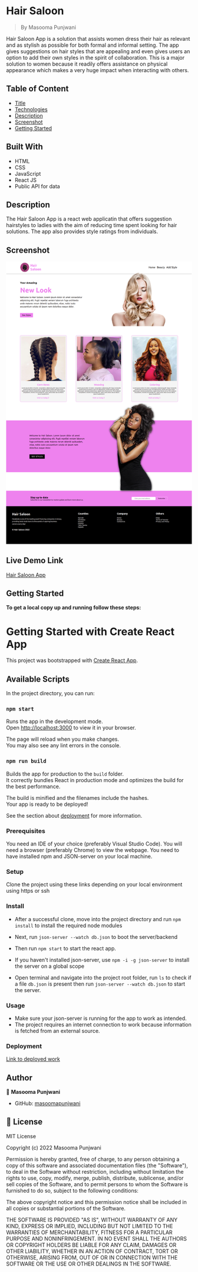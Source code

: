 
# Hair Saloon

> By Masooma Punjwani

Hair Saloon App is a solution that assists women dress their hair as relevant and as stylish as possible for both formal and informal setting. The app gives suggestions on hair styles that are appealing and even gives users an option to add their own styles in the spirit of collaboration. This is a major solution to women because it readily offers assistance on physical appearance which makes a very huge impact when interacting with others.


## Table of Content
- [Title](#Hair-Saloon)
- [Technologies](#Built-With)
- [Description](#Description)
- [Screenshot](#screenshot)
- [Getting Started](#Getting-Started)


## Built With

- HTML
- CSS
- JavaScript
- React JS
- Public API for data

## Description

The Hair Saloon App is a react web applicatin that offers suggestion hairstyles to ladies with the aim of reducing time spent looking for hair solutions. The app also provides style ratings from individuals.


## Screenshot

![App Screenshot](./src/img/screenshot.png)

## Live Demo Link

[Hair Saloon App](https://)


## Getting Started

**To get a local copy up and running follow these steps:**

# Getting Started with Create React App

This project was bootstrapped with [Create React App](https://github.com/facebook/create-react-app).

## Available Scripts

In the project directory, you can run:

### `npm start`

Runs the app in the development mode.\
Open [http://localhost:3000](http://localhost:3000) to view it in your browser.

The page will reload when you make changes.\
You may also see any lint errors in the console.


### `npm run build`

Builds the app for production to the `build` folder.\
It correctly bundles React in production mode and optimizes the build for the best performance.

The build is minified and the filenames include the hashes.\
Your app is ready to be deployed!

See the section about [deployment](https://facebook.github.io/create-react-app/docs/deployment) for more information.


### Prerequisites
You need an IDE of your choice (preferably Visual Studio Code).
You will need a browser (preferably Chrome) to view the webpage.
You need to have installed npm and JSON-server on your local machine. 

### Setup
Clone the project using these links depending on your local environment using https or ssh

### Install
- After a successful clone, move into the project directory and run ``npm install`` to install the required node modules
- Next, run ``json-server --watch db.json`` to boot the server/backend
- Then run ``npm start`` to start the react app.

- If you haven't installed json-server, use ``npm -i -g json-server`` to install the server on a global scope
- Open terminal and navigate into the project root folder, run ``ls`` to check if a file ```db.json``` is present then run ``json-server --watch db.json`` to start the server.

### Usage
- Make sure your json-server is running for the app to work as intended.
- The project requires an internet connection to work because information is fetched from an external source.

### Deployment
[Link to deployed work](https://)


## Author

👤 **Masooma Punjwani**

- GitHub: [masoomapunjwani](https://github.com/masoomapunjwani)

## 📝 License

MIT License

Copyright (c) 2022 Masooma Punjwani

Permission is hereby granted, free of charge, to any person obtaining a copy
of this software and associated documentation files (the "Software"), to deal
in the Software without restriction, including without limitation the rights
to use, copy, modify, merge, publish, distribute, sublicense, and/or sell
copies of the Software, and to permit persons to whom the Software is
furnished to do so, subject to the following conditions:

The above copyright notice and this permission notice shall be included in all
copies or substantial portions of the Software.

THE SOFTWARE IS PROVIDED "AS IS", WITHOUT WARRANTY OF ANY KIND, EXPRESS OR
IMPLIED, INCLUDING BUT NOT LIMITED TO THE WARRANTIES OF MERCHANTABILITY,
FITNESS FOR A PARTICULAR PURPOSE AND NONINFRINGEMENT. IN NO EVENT SHALL THE
AUTHORS OR COPYRIGHT HOLDERS BE LIABLE FOR ANY CLAIM, DAMAGES OR OTHER
LIABILITY, WHETHER IN AN ACTION OF CONTRACT, TORT OR OTHERWISE, ARISING FROM,
OUT OF OR IN CONNECTION WITH THE SOFTWARE OR THE USE OR OTHER DEALINGS IN THE
SOFTWARE.

